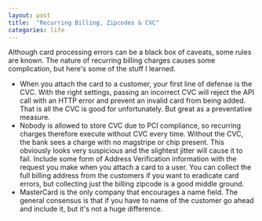 ```yaml
---
layout: post
title:  "Recurring Billing, Zipcodes & CVC"
categories: life
---
```


Although card processing errors can be a black box of caveats, some rules are known. The nature of recurring billing charges causes some complication, but here's some of the stuff I learned.
<!--more-->

- When you attach the card to a customer, your first line of defense is the CVC. With the right settings, passing an incorrect CVC will reject the API call with an HTTP error and prevent an invalid card from being added. That is all the CVC is good for unfortunately. But great as a preventative measure.
- Nobody is allowed to store CVC due to PCI compliance, so recurring charges therefore execute without CVC every time. Without the CVC, the bank sees a charge with no magstripe or chip present. This obviously looks very suspicious and the slightest jitter will cause it to fail. Include some form of Address Verification information with the request you make when you attach a card to a user. You can collect the full billing address from the customers if you want to eradicate card errors, but collecting just the billing zipcode is a good middle ground.
- MasterCard is the only company that encourages a name field. The general consensus is that if you have to name of the customer go ahead and include it, but it's not a huge difference.
